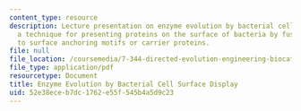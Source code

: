 ```yaml
---
content_type: resource
description: Lecture presentation on enzyme evolution by bacterial cell surface display,
  a technique for presenting proteins on the surface of bacteria by fusing the proteins
  to surface anchoring motifs or carrier proteins.
file: null
file_location: /coursemedia/7-344-directed-evolution-engineering-biocatalysts-spring-2008/52e38eceb7dc1762e55f545b4a5d9c23_ses9_slides.pdf
file_type: application/pdf
resourcetype: Document
title: Enzyme Evolution by Bacterial Cell Surface Display
uid: 52e38ece-b7dc-1762-e55f-545b4a5d9c23
---
```


